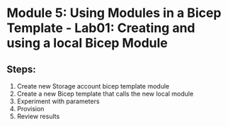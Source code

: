 # Module 5: Using Modules in a Bicep Template - Lab01: Creating and using a local Bicep Module
## Steps:

1.	Create new Storage account bicep template module
2.	Create a new Bicep template that calls the new local module
3.	Experiment with parameters
4.	Provision
5.	Review results

